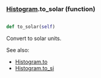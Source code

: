 ### [Histogram](Histogram.md).to_solar (function)


```py

def to_solar(self)

```



Convert to solar units.

See also:

* [Histogram.to](Histogram.to.md)
* [Histogram.to_si](Histogram.to_si.md)

